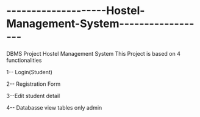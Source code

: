 # --------------------Hostel-Management-System------------------
DBMS Project Hostel Management System
This Project is based on 4 functionalities



1-- Login(Student)

2-- Registration Form

3--Edit student detail

4-- Databasse view tables only admin
